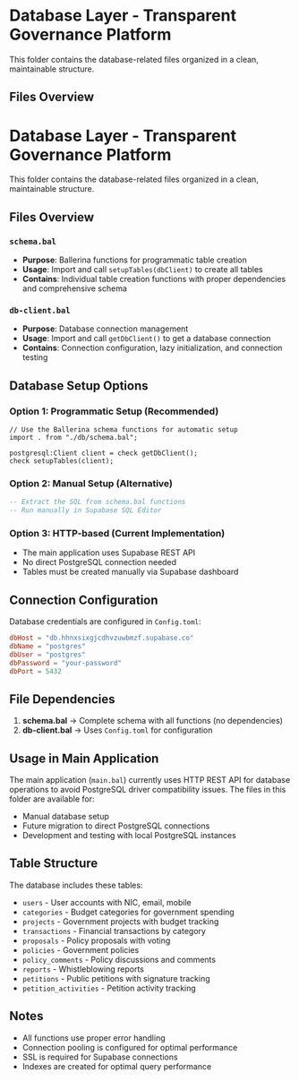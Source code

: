 # Database Layer - Transparent Governance Platform

This folder contains the database-related files organized in a clean, maintainable structure.

## Files Overview

# Database Layer - Transparent Governance Platform

This folder contains the database-related files organized in a clean, maintainable structure.

## Files Overview

### `schema.bal`
- **Purpose**: Ballerina functions for programmatic table creation
- **Usage**: Import and call `setupTables(dbClient)` to create all tables
- **Contains**: Individual table creation functions with proper dependencies and comprehensive schema

### `db-client.bal`
- **Purpose**: Database connection management
- **Usage**: Import and call `getDbClient()` to get a database connection
- **Contains**: Connection configuration, lazy initialization, and connection testing

## Database Setup Options

### Option 1: Programmatic Setup (Recommended)
```ballerina
// Use the Ballerina schema functions for automatic setup
import . from "./db/schema.bal";

postgresql:Client client = check getDbClient();
check setupTables(client);
```

### Option 2: Manual Setup (Alternative)
```sql
-- Extract the SQL from schema.bal functions
-- Run manually in Supabase SQL Editor
```

### Option 3: HTTP-based (Current Implementation)
- The main application uses Supabase REST API
- No direct PostgreSQL connection needed
- Tables must be created manually via Supabase dashboard

## Connection Configuration

Database credentials are configured in `Config.toml`:
```toml
dbHost = "db.hhnxsixgjcdhvzuwbmzf.supabase.co"
dbName = "postgres"
dbUser = "postgres"
dbPassword = "your-password"
dbPort = 5432
```

## File Dependencies

1. **schema.bal** → Complete schema with all functions (no dependencies)
2. **db-client.bal** → Uses `Config.toml` for configuration

## Usage in Main Application

The main application (`main.bal`) currently uses HTTP REST API for database operations to avoid PostgreSQL driver compatibility issues. The files in this folder are available for:

- Manual database setup
- Future migration to direct PostgreSQL connections
- Development and testing with local PostgreSQL instances

## Table Structure

The database includes these tables:
- `users` - User accounts with NIC, email, mobile
- `categories` - Budget categories for government spending
- `projects` - Government projects with budget tracking
- `transactions` - Financial transactions by category
- `proposals` - Policy proposals with voting
- `policies` - Government policies
- `policy_comments` - Policy discussions and comments
- `reports` - Whistleblowing reports
- `petitions` - Public petitions with signature tracking
- `petition_activities` - Petition activity tracking

## Notes

- All functions use proper error handling
- Connection pooling is configured for optimal performance
- SSL is required for Supabase connections
- Indexes are created for optimal query performance
